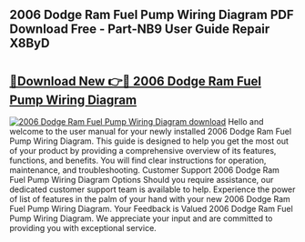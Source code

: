 ## 2006 Dodge Ram Fuel Pump Wiring Diagram PDF Download Free - Part-NB9 User Guide Repair X8ByD

# <h2><a href="http://dfuru2y.blite.top/?on=2006+Dodge+Ram+Fuel+Pump+Wiring+Diagram">🔗Download New 👉🔴 2006 Dodge Ram Fuel Pump Wiring Diagram</a></h2>

[![2006 Dodge Ram Fuel Pump Wiring Diagram download](https://i.imgur.com/lujVjoI.png)](http://dfuru2y.blite.top/?on=2006+Dodge+Ram+Fuel+Pump+Wiring+Diagram)
Hello and welcome to the user manual for your newly installed 2006 Dodge Ram Fuel Pump Wiring Diagram. This guide is designed to help you get the most out of your product by providing a comprehensive overview of its features, functions, and benefits. You will find clear instructions for operation, maintenance, and troubleshooting. Customer Support 2006 Dodge Ram Fuel Pump Wiring Diagram Options Should you require assistance, our dedicated customer support team is available to help. Experience the power of list of features in the palm of your hand with your new 2006 Dodge Ram Fuel Pump Wiring Diagram. Your Feedback is Valued 2006 Dodge Ram Fuel Pump Wiring Diagram. We appreciate your input and are committed to providing you with exceptional service.
